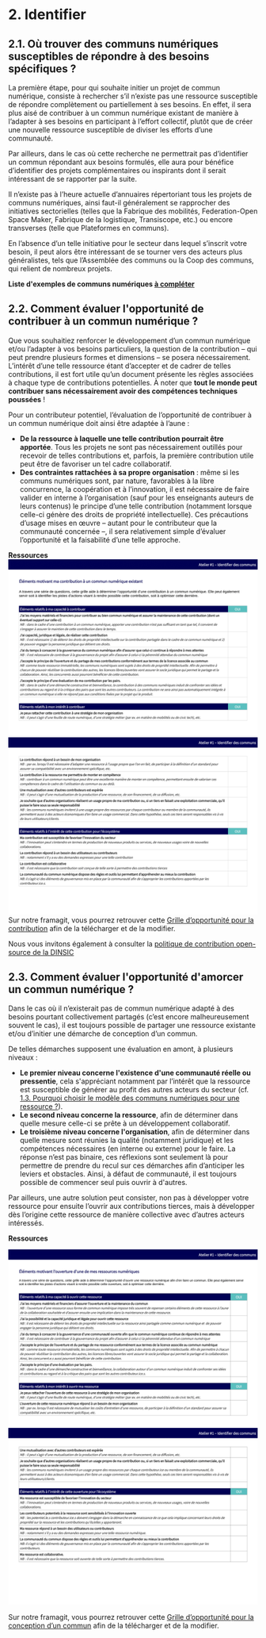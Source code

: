 # 2. Identifier 

## 2.1. Où trouver des communs numériques susceptibles de répondre à des besoins spécifiques ?

La première étape, pour qui souhaite initier un projet de commun numérique, consiste à rechercher s’il n’existe pas une ressource susceptible de répondre complètement ou partiellement à ses besoins. En effet, il sera plus aisé de contribuer à un commun numérique existant de manière à l’adapter à ses besoins en participant à l’effort collectif, plutôt que de créer une nouvelle ressource susceptible de diviser les efforts d’une communauté.

Par ailleurs, dans le cas où cette recherche ne permettrait pas d’identifier un commun répondant aux besoins formulés, elle aura pour bénéfice d’identifier des projets complémentaires ou inspirants dont il serait intéressant de se rapporter par la suite. 

Il n’existe pas à l’heure actuelle d’annuaires répertoriant tous les projets de communs numériques, ainsi faut-il généralement se rapprocher des initiatives sectorielles (telles que la Fabrique des mobilités, Federation-Open Space Maker, Fabrique de la logistique, Transiscope, etc.) ou encore transverses (telle que Plateformes en communs). 

En l’absence d’un telle initiative pour le secteur dans lequel s’inscrit votre besoin, il peut alors être intéressant de se tourner vers des acteurs plus généralistes, tels que l’Assemblée des communs ou la Coop des communs, qui relient de nombreux projets.

**Liste d'exemples de communs numériques [à compléter](https://mypads.framapad.org/mypads/?/mypads/group/atelier-tuto-commun-bpudv7pb/pad/view/exemples-de-communs-numeriques-19m6b7ws)**

## 2.2. Comment évaluer l'opportunité de contribuer à un commun numérique ?

Que vous souhaitiez renforcer le développement d’un commun numérique et/ou l’adapter à vos besoins particuliers, la question de la contribution – qui peut prendre plusieurs formes et dimensions – se posera nécessairement. L’intérêt d’une telle ressource étant d’accepter et de cadrer de telles contributions, il est fort utile qu’un document présente les règles associées à chaque type de contributions potentielles. À noter que **tout le monde peut contribuer sans nécessairement avoir des compétences techniques poussées** !

Pour un contributeur potentiel, l’évaluation de l’opportunité de contribuer à un commun numérique doit ainsi être adaptée à l’aune :

   * **De la ressource à laquelle une telle contribution pourrait être apportée**. Tous les projets ne sont pas nécessairement outillés pour recevoir de telles contributions et, parfois, la première contribution utile peut être de favoriser un tel cadre collaboratif. 
   * **Des contraintes rattachées à sa propre organisation** : même si les communs numériques sont, par nature, favorables à la libre concurrence, la coopération  et à l’innovation, il est nécessaire de faire valider en interne à l’organisation (sauf pour les enseignants auteurs de leurs contenus) le principe d’une telle contribution (notamment lorsque celle-ci génère des droits de propriété intellectuelle).
Ces précautions d’usage mises en œuvre – autant pour le contributeur que la communauté concernée –, il sera relativement simple d’évaluer l’opportunité et la faisabilité d’une telle approche.


**Ressources**
![Grille contribution](images/1_Grille_OpportuniteContribution-1.png)
![Grille contribution](images/1_Grille_OpportuniteContribution-2.png)
Sur notre framagit, vous pourrez retrouver cette [Grille d’opportunité pour la contribution](https://framagit.org/inno3/tutoriel-communs-numeriques/blob/master/referentiels/1_Grille_OpportuniteContribution.odt) afin de la télécharger et de la modifier.

Nous vous invitons également à consulter la [politique de contribution open-source de la DINSIC](https://disic.github.io/politique-de-contribution-open-source/)
   
## 2.3. Comment évaluer l'opportunité d'amorcer un commun numérique ?

Dans le cas où il n’existerait pas de commun numérique adapté à des besoins pourtant collectivement partagés (c’est encore malheureusement souvent le cas), il est toujours possible de partager une ressource existante et/ou d’initier une démarche de conception d’un commun.

De telles démarches supposent une évaluation en amont, à plusieurs niveaux :

   * **Le premier niveau concerne l'existence d'une communauté réelle ou pressentie**, cela s'appréciant notamment par l’intérêt que la ressource est susceptible de générer au profit des autres acteurs du secteur (cf. [1.3. Pourquoi choisir le modèle des communs numériques pour une ressource ?](https://vbachelet.frama.io/tutoriel-communs-numeriques/02-Tutoriel/#13-pourquoi-choisir-le-modele-des-communs-numeriques-pour-une-ressource)).
   * **Le second niveau concerne la ressource**, afin de déterminer dans quelle mesure celle-ci se prête à un développement collaboratif. 
   * **Le troisième niveau concerne l'organisation**, afin de déterminer dans quelle mesure sont réunies la qualité (notamment juridique) et les compétences nécessaires (en interne ou externe) pour le faire. 
La réponse n’est pas binaire, ces réflexions sont seulement là pour permettre de prendre du recul sur ces démarches afin d’anticiper les leviers et obstacles. Ainsi, à défaut de communauté, il est toujours possible de commencer seul puis ouvrir à d'autres. 

Par ailleurs, une autre solution peut consister, non pas à développer votre ressource pour ensuite l’ouvrir aux contributions tierces, mais à développer dès l’origine cette ressource de manière collective avec d’autres acteurs intéressés. 


**Ressources**

![Grille ouverture](images/1_Grille_OpportuniteOuverture-1.png)
![Grille ouverture](images/1_Grille_OpportuniteOuverture-2.png)

Sur notre framagit, vous pourrez retrouver cette [Grille d’opportunité pour la conception d’un commun](https://framagit.org/inno3/tutoriel-communs-numeriques/blob/master/referentiels/1_Grille_OpportuniteOuverture.odt) afin de la télécharger et de la modifier.
